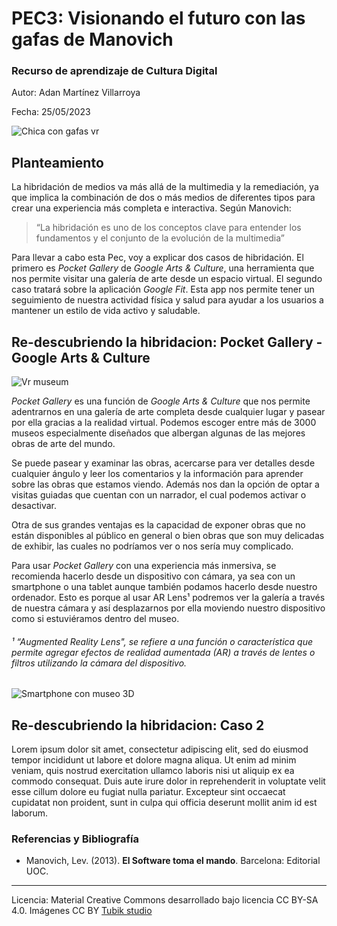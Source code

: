 #  PEC3: Visionando el futuro con las gafas de Manovich

  

###  Recurso de aprendizaje de Cultura Digital

  

  

Autor: Adan Martínez Villarroya

  

  

Fecha: 25/05/2023

![Chica con gafas vr](https://img.freepik.com/foto-gratis/disenadora-gafas-realidad-virtual-apartamento-vacio-mientras-agente-inmobiliario-hablando-propietario-fondo_482257-29451.jpg?w=1380&t=st=1684951972~exp=1684952572~hmac=11d2980f340b10d042f759fb349042d2558666bf640c92ed88d7d5a75ec16284)



##  Planteamiento

  
La hibridación de medios va más allá de la multimedia y la remediación, ya que implica la combinación de dos o más medios de diferentes tipos para crear una experiencia más completa e interactiva. Según Manovich: 

> “La hibridación es uno de los conceptos clave para entender los
> fundamentos y el conjunto de la evolución de la multimedia”


Para llevar a cabo esta Pec, voy a explicar dos casos de hibridación. El primero es *Pocket Gallery* de *Google Arts & Culture*, una herramienta que nos permite visitar una galería de arte desde un espacio virtual. El segundo caso tratará sobre la aplicación *Google Fit*. Esta app nos permite tener un seguimiento de nuestra actividad física y salud para ayudar a los usuarios a mantener un estilo de vida activo y saludable.
  
  

##  Re-descubriendo la hibridacion: Pocket Gallery - Google Arts & Culture

 ![Vr museum](https://i.gzn.jp/img/2018/12/04/google-pocket-gallery/00.jpg)
 
 
*Pocket Gallery* es una función de *Google Arts & Culture* que nos permite adentrarnos en una galería de arte completa desde cualquier lugar y pasear por ella gracias a la realidad virtual.
Podemos escoger entre más de 3000 museos especialmente diseñados que albergan algunas de las mejores obras de arte del mundo.

Se puede pasear y examinar las obras, acercarse para ver detalles desde cualquier ángulo y leer los comentarios y la información para aprender sobre las obras que estamos viendo. Además nos dan la opción de optar a visitas guiadas que cuentan con un narrador, el cual podemos activar o desactivar.

Otra de sus grandes ventajas es la capacidad de exponer obras que no están disponibles al público en general o bien obras que son muy delicadas de exhibir, las cuales no podríamos ver o nos sería muy complicado. 

Para usar *Pocket Gallery* con una experiencia más inmersiva, se recomienda hacerlo desde un dispositivo con cámara, ya sea con un smartphone o una tablet aunque también podamos hacerlo desde nuestro ordenador. Esto es porque al usar AR Lens¹ podremos ver la galería a través de nuestra cámara y así desplazarnos por ella moviendo nuestro dispositivo como si estuviéramos dentro del museo.



###### ¹ “Augmented Reality Lens", se refiere a una función o característica que permite agregar efectos de realidad aumentada (AR) a través de lentes o filtros utilizando la cámara del dispositivo.

  ![Smartphone con museo 3D](https://i0.wp.com/googlediscovery.com/wp-content/uploads/google-pocket-gallery.jpg?resize=800,500&ssl=1)




## Re-descubriendo la hibridacion: Caso 2

Lorem ipsum dolor sit amet, consectetur adipiscing elit, sed do eiusmod tempor incididunt ut labore et dolore magna aliqua. Ut enim ad minim veniam, quis nostrud exercitation ullamco laboris nisi ut aliquip ex ea commodo consequat. Duis aute irure dolor in reprehenderit in voluptate velit esse cillum dolore eu fugiat nulla pariatur. Excepteur sint occaecat cupidatat non proident, sunt in culpa qui officia deserunt mollit anim id est laborum.


### Referencias y Bibliografía

* Manovich, Lev. (2013). **El Software toma el mando**. Barcelona: Editorial UOC. 


----

Licencia: Material Creative Commons desarrollado bajo licencia CC BY-SA 4.0. Imágenes CC BY [Tubik studio](https://blog.tubikstudio.com/how-to-create-original-flat-illustrations-designers-tips/) 
